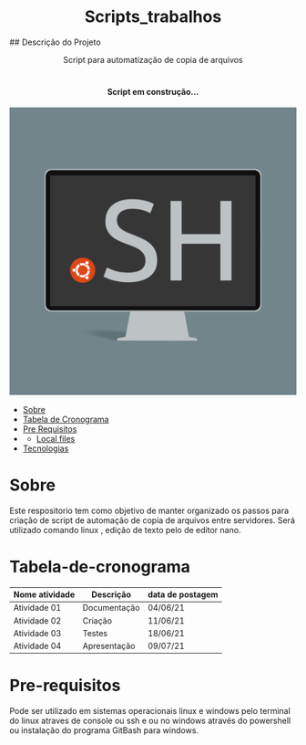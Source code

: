 <h1 align="center">Scripts_trabalhos</h1> 
## Descrição do Projeto 
<p align="center">Script para automatização de copia de arquivos</p>

<h1 align="center"> 
  <h4 align="center">  
 Script em construção...  
</h4>

 <p align="center"><img alt="Logo do repositório  " src="imagem.png" width="850px"> 
</h1>


 * [Sobre](#Sobre) 
 * [Tabela de Cronograma](#Tabela-de-cronograma)  
 * [Pre Requisitos](#Pre-requisitos) 
 *  * [Local files](#Local-files) 
 * [Tecnologias](#Tecnologias) 
<!--te-->


# Sobre 
Este respositorio tem como objetivo de manter organizado os passos para criação de script de automação de copia de arquivos entre servidores.
Será utilizado comando linux , edição de texto pelo de editor nano. 

# Tabela-de-cronograma

| Nome atividade  | Descrição     | data de postagem |
|-----------------|---------------|------------------|
| Atividade 01    | Documentação  | 04/06/21         |
| Atividade 02    | Criação       | 11/06/21         |
| Atividade 03    | Testes        | 18/06/21         |
| Atividade 04    | Apresentação  | 09/07/21         |


# Pre-requisitos
Pode ser utilizado em sistemas operacionais linux e windows pelo terminal do linux atraves de console ou ssh e ou no windows através do powershell ou instalação do programa GitBash para windows.
